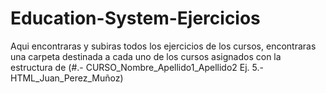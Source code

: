# Education-System-Ejercicios
Aqui encontraras y subiras todos los ejercicios de los cursos, encontraras una carpeta destinada a cada uno de los cursos asignados con la estructura de (#.- CURSO_Nombre_Apellido1_Apellido2 Ej. 5.- HTML_Juan_Perez_Muñoz)
